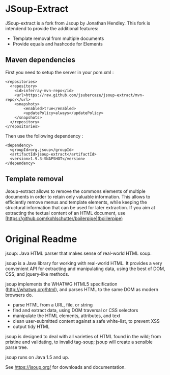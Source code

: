 JSoup-Extract
=============

JSoup-extract is a fork from Jsoup by Jonathan Hendley. This fork is intendend to provide the additional features:

* Template removal from multiple documents
* Provide equals and hashcode for Elements

## Maven dependencies

First you need to setup the server in your pom.xml :


    <repositories>
      <repository>
        <id>inferray-mvn-repo</id>
        <url>https://raw.github.com/jsubercaze/jsoup-extract/mvn-repo/</url>
        <snapshots>
            <enabled>true</enabled>
            <updatePolicy>always</updatePolicy>
        </snapshots>
      </repository>
    </repositories>

Then use the following dependency :

    <dependency>
      <groupId>org.jsoup</groupId>
      <artifactId>jsoup-extract</artifactId>
      <version>1.9.3-SNAPSHOT</version>
    </dependency>


## Template removal

Jsoup-extract allows to remove the commons elements of multiple documents in order to retain only valuable information. 
This allows to efficiently remove menus and template elements, while keeping the structural information that can be used for
later extraction. If you aim at extracting the textual content of an HTML document, 
use [https://github.com/kohlschutter/boilerpipe](boiilerpipe)

Original Readme
===============

jsoup: Java HTML parser that makes sense of real-world HTML soup.

jsoup is a Java library for working with real-world HTML. It provides a very convenient API for extracting and manipulating data, using the best of DOM, CSS, and jquery-like methods.

jsoup implements the WHATWG HTML5 specification (http://whatwg.org/html), and parses HTML to the same DOM as modern browsers do.

* parse HTML from a URL, file, or string
* find and extract data, using DOM traversal or CSS selectors
* manipulate the HTML elements, attributes, and text
* clean user-submitted content against a safe white-list, to prevent XSS
* output tidy HTML

jsoup is designed to deal with all varieties of HTML found in the wild; from pristine and validating, to invalid tag-soup; jsoup will create a sensible parse tree.

jsoup runs on Java 1.5 and up.

See https://jsoup.org/ for downloads and documentation.
